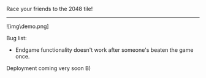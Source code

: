 Race your friends to the 2048 tile!

---

![img\demo.png]

Bug list:
* Endgame functionality doesn't work after someone's beaten the game once.

Deployment coming very soon B)
